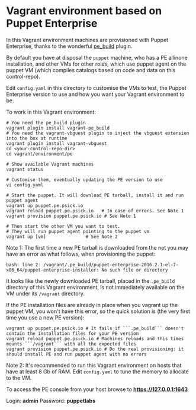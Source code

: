 # Vagrant environment based on Puppet Enterprise

In this Vagrant environment machines are provisioned with Puppet Enterprise, thanks to the wonderful [pe_build](https://github.com/oscar-stack/vagrant-pe_build) plugin.

By default you have at disposal the ```puppet``` machine, who has a PE allinone installation, and other VMs for other roles, which use puppet agent on the puppet VM (which compiles catalogs based on code and data on this control-repo).

Edit ```config.yaml``` in this directory to customise the VMs to test, the Puppet Enterprise version to use and how you want your Vagrant environment to be.

To work in this Vagrant environment:

    # You need the pe_build plugin
    vagrant plugin install vagrant-pe_build
    # You need the vagrant-vbguest plugin to inject the vbguest extension into the box at runtime
    vagrant plugin install vagrant-vbguest
    cd <your-control-repo-dir>
    cd vagrant/environment/pe

    # Show available Vagrant machines
    vagrant status

    # Customise them, eventually updating the PE version to use
    vi config.yaml

    # Start the puppet. It will download PE tarball, install it and run puppet agent 
    vagrant up puppet.pe.psick.io
    vagrant reload puppet.pe.psick.io   # In case of errors. See Note 1
    vagrant provision puppet.pe.psick.io # See Note 1

    # Then start the other VM you want to test.
    # They will run puppet agent pointing to the puppet vm
    vagrant up [vm]               # See Note 2


Note 1: The first time a new PE tarball is downloaded from the net you may have an error as what follows, when provisioning the puppet:

    bash: line 2: /vagrant/.pe_build/puppet-enterprise-2016.2.1-el-7-x86_64/puppet-enterprise-installer: No such file or directory

It looks like the newly downloaded PE tarball, placed in the ```.pe_build``` directory of this Vagrant environment, is not immediately available on the VM under its ```/vagrant``` directory.

If the PE installation files are already in place when you vagrant up the puppet VM, you won't have this error, so the quick solution is (the very first time you use a new PE version):

    vagrant up puppet.pe.psick.io # It fails if ```.pe_build``` doesn't contain the installation files for your PE version
    vagrant reload puppet.pe.psick.io # Machines reloads and this times mounts ```/vagrant``` with all the expected files
    vagrant provision puppet.pe.psick.io # Do the real provisioning: it should install PE and run puppet agent with no errors


Note 2: It's recommended to run this Vagrant environment on hosts that have at least 8 Gb of RAM. Edit ```config.yaml``` to tune the memory to allocate to the VM.

To access the PE console from your host browse to **https://127.0.0.1:1643**

Login: **admin**
Password: **puppetlabs**


